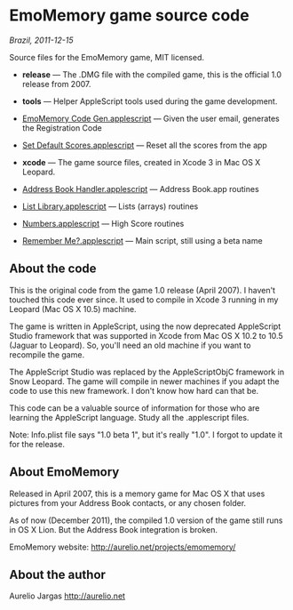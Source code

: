 
# EmoMemory game source code 

*Brazil, 2011-12-15*

Source files for the EmoMemory game, MIT licensed.

 * **release** — The .DMG file with the compiled game, this is the official 1.0 release from 2007.

 * **tools** — Helper AppleScript tools used during the game development.

  * [EmoMemory Code Gen.applescript](https://github.com/aureliojargas/emomemory/blob/master/tools/EmoMemory%20Code%20Gen.applescript) — Given the user email, generates the Registration Code
  * [Set Default Scores.applescript](https://github.com/aureliojargas/emomemory/blob/master/tools/Set%20Default%20Scores.applescript) — Reset all the scores from the app

 * **xcode** — The game source files, created in Xcode 3 in Mac OS X Leopard.

  * [Address Book Handler.applescript](https://github.com/aureliojargas/emomemory/blob/master/xcode/Address%20Book%20Handler.applescript) — Address Book.app routines
  * [List Library.applescript](https://github.com/aureliojargas/emomemory/blob/master/xcode/List%20Library.applescript) — Lists (arrays) routines
  * [Numbers.applescript](https://github.com/aureliojargas/emomemory/blob/master/xcode/Numbers.applescript) — High Score routines
  * [Remember Me?.applescript](https://github.com/aureliojargas/emomemory/blob/master/xcode/Remember%20Me%3F.applescript) — Main script, still using a beta name


## About the code 

This is the original code from the game 1.0 release (April 2007). I haven't touched this code ever since. It used to compile in Xcode 3 running in my Leopard (Mac OS X 10.5) machine.

The game is written in AppleScript, using the now deprecated AppleScript Studio framework that was supported in Xcode from Mac OS X 10.2 to 10.5 (Jaguar to Leopard). So, you'll need an old machine if you want to recompile the game.

The AppleScript Studio was replaced by the AppleScriptObjC framework in Snow Leopard. The game will compile in newer machines if you adapt the code to use this new framework. I don't know how hard can that be.

This code can be a valuable source of information for those who are learning the AppleScript language. Study all the .applescript files.

Note: Info.plist file says "1.0 beta 1", but it's really "1.0". I forgot to update it for the release.

## About EmoMemory 

Released in April 2007, this is a memory game for Mac OS X that uses pictures from your Address Book contacts, or any chosen folder.

As of now (December 2011), the compiled 1.0 version of the game still runs in OS X Lion. But the Address Book integration is broken.

EmoMemory website: http://aurelio.net/projects/emomemory/

## About the author 

Aurelio Jargas
http://aurelio.net

